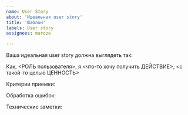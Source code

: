 ```yaml
---
name: User Story
about: 'Идеальная user story'
title: 'Шаблон'
labels: User story
assignees: maroze

---
```

Ваша идеальная user story должна выглядеть так:

Как, <РОЛЬ пользователя>, я <что-то хочу получить ДЕЙСТВИЕ>, <с такой-то целью ЦЕННОСТЬ>

Критерии приемки:

Обработка ошибок:

Технические заметки:
